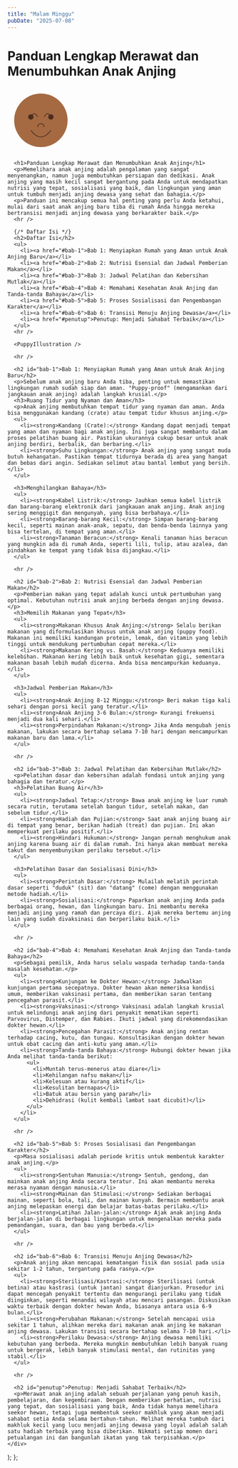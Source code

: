 ```yaml
---
title: "Malam Minggu"
pubDate: "2025-07-08"
---
```

  <h1>Panduan Lengkap Merawat dan Menumbuhkan Anak Anjing</h1>
  <div style={{ textAlign: 'center', marginBottom: '2rem' }}>
    <svg width="150" height="150" viewBox="0 0 100 100" xmlns="http://www.w3.org/2000/svg">
      {/* Kepala */}
      <circle cx="50" cy="50" r="40" fill="#a56a42"/>
      {/* Mata */}
      <path d="M35 45 Q40 35 45 45 M65 45 Q60 35 55 45" stroke="#4a2c1f" strokeWidth="3" fill="none" strokeLinecap="round"/>
      <circle cx="35" cy="45" r="4" fill="#4a2c1f"/>
      <circle cx="65" cy="45" r="4" fill="#4a2c1f"/>
      {/* Mulut */}
      <path d="M45 60 A5 5 0 0 1 55 60" stroke="#4a2c1f" strokeWidth="2" fill="none" strokeLinecap="round"/>
      {/* Telinga */}
      <path d="M25 25 Q35 15 45 25 Q45 35 35 35 Q25 35 25 25" fill="#a56a42"/>
      <path d="M75 25 Q65 15 55 25 Q55 35 65 35 Q75 35 75 25" fill="#a56a42"/>
      {/* Hidung */}
      <path d="M35 65 Q50 85 65 65" stroke="#4a2c1f" strokeWidth="2" fill="none"/>
    </svg>
  </div>



      <h1>Panduan Lengkap Merawat dan Menumbuhkan Anak Anjing</h1>
      <p>Memelihara anak anjing adalah pengalaman yang sangat menyenangkan, namun juga membutuhkan persiapan dan dedikasi. Anak anjing yang masih kecil sangat bergantung pada Anda untuk mendapatkan nutrisi yang tepat, sosialisasi yang baik, dan lingkungan yang aman untuk tumbuh menjadi anjing dewasa yang sehat dan bahagia.</p>
      <p>Panduan ini mencakup semua hal penting yang perlu Anda ketahui, mulai dari saat anak anjing baru tiba di rumah Anda hingga mereka bertransisi menjadi anjing dewasa yang berkarakter baik.</p>
      <hr />

      {/* Daftar Isi */}
      <h2>Daftar Isi</h2>
      <ul>
        <li><a href="#bab-1">Bab 1: Menyiapkan Rumah yang Aman untuk Anak Anjing Baru</a></li>
        <li><a href="#bab-2">Bab 2: Nutrisi Esensial dan Jadwal Pemberian Makan</a></li>
        <li><a href="#bab-3">Bab 3: Jadwal Pelatihan dan Kebersihan Mutlak</a></li>
        <li><a href="#bab-4">Bab 4: Memahami Kesehatan Anak Anjing dan Tanda-tanda Bahaya</a></li>
        <li><a href="#bab-5">Bab 5: Proses Sosialisasi dan Pengembangan Karakter</a></li>
        <li><a href="#bab-6">Bab 6: Transisi Menuju Anjing Dewasa</a></li>
        <li><a href="#penutup">Penutup: Menjadi Sahabat Terbaik</a></li>
      </ul>
      <hr />

      <PuppyIllustration />

      <hr />

      <h2 id="bab-1">Bab 1: Menyiapkan Rumah yang Aman untuk Anak Anjing Baru</h2>
      <p>Sebelum anak anjing baru Anda tiba, penting untuk memastikan lingkungan rumah sudah siap dan aman. "Puppy-proof" (mengamankan dari jangkauan anak anjing) adalah langkah krusial.</p>
      <h3>Ruang Tidur yang Nyaman dan Aman</h3>
      <p>Anak anjing membutuhkan tempat tidur yang nyaman dan aman. Anda bisa menggunakan kandang (crate) atau tempat tidur khusus anjing.</p>
      <ul>
        <li><strong>Kandang (Crate):</strong> Kandang dapat menjadi tempat yang aman dan nyaman bagi anak anjing. Ini juga sangat membantu dalam proses pelatihan buang air. Pastikan ukurannya cukup besar untuk anak anjing berdiri, berbalik, dan berbaring.</li>
        <li><strong>Suhu Lingkungan:</strong> Anak anjing yang sangat muda butuh kehangatan. Pastikan tempat tidurnya berada di area yang hangat dan bebas dari angin. Sediakan selimut atau bantal lembut yang bersih.</li>
      </ul>

      <h3>Menghilangkan Bahaya</h3>
      <ul>
        <li><strong>Kabel Listrik:</strong> Jauhkan semua kabel listrik dan barang-barang elektronik dari jangkauan anak anjing. Anak anjing sering menggigit dan mengunyah, yang bisa berbahaya.</li>
        <li><strong>Barang-barang Kecil:</strong> Simpan barang-barang kecil, seperti mainan anak-anak, sepatu, dan benda-benda lainnya yang bisa tertelan, di tempat yang aman.</li>
        <li><strong>Tanaman Beracun:</strong> Kenali tanaman hias beracun yang mungkin ada di rumah Anda, seperti lili, tulip, atau azalea, dan pindahkan ke tempat yang tidak bisa dijangkau.</li>
      </ul>

      <hr />

      <h2 id="bab-2">Bab 2: Nutrisi Esensial dan Jadwal Pemberian Makan</h2>
      <p>Pemberian makan yang tepat adalah kunci untuk pertumbuhan yang optimal. Kebutuhan nutrisi anak anjing berbeda dengan anjing dewasa.</p>
      <h3>Memilih Makanan yang Tepat</h3>
      <ul>
        <li><strong>Makanan Khusus Anak Anjing:</strong> Selalu berikan makanan yang diformulasikan khusus untuk anak anjing (puppy food). Makanan ini memiliki kandungan protein, lemak, dan vitamin yang lebih tinggi untuk mendukung pertumbuhan cepat mereka.</li>
        <li><strong>Makanan Kering vs. Basah:</strong> Keduanya memiliki kelebihan. Makanan kering lebih baik untuk kesehatan gigi, sementara makanan basah lebih mudah dicerna. Anda bisa mencampurkan keduanya.</li>
      </ul>

      <h3>Jadwal Pemberian Makan</h3>
      <ul>
        <li><strong>Anak Anjing 8-12 Minggu:</strong> Beri makan tiga kali sehari dengan porsi kecil yang teratur.</li>
        <li><strong>Anak Anjing 3-6 Bulan:</strong> Kurangi frekuensi menjadi dua kali sehari.</li>
        <li><strong>Perpindahan Makanan:</strong> Jika Anda mengubah jenis makanan, lakukan secara bertahap selama 7-10 hari dengan mencampurkan makanan baru dan lama.</li>
      </ul>

      <hr />

      <h2 id="bab-3">Bab 3: Jadwal Pelatihan dan Kebersihan Mutlak</h2>
      <p>Pelatihan dasar dan kebersihan adalah fondasi untuk anjing yang bahagia dan teratur.</p>
      <h3>Pelatihan Buang Air</h3>
      <ul>
        <li><strong>Jadwal Tetap:</strong> Bawa anak anjing ke luar rumah secara rutin, terutama setelah bangun tidur, setelah makan, dan sebelum tidur.</li>
        <li><strong>Hadiah dan Pujian:</strong> Saat anak anjing buang air di tempat yang benar, berikan hadiah (treat) dan pujian. Ini akan memperkuat perilaku positif.</li>
        <li><strong>Hindari Hukuman:</strong> Jangan pernah menghukum anak anjing karena buang air di dalam rumah. Ini hanya akan membuat mereka takut dan menyembunyikan perilaku tersebut.</li>
      </ul>

      <h3>Pelatihan Dasar dan Sosialisasi Dini</h3>
      <ul>
        <li><strong>Perintah Dasar:</strong> Mulailah melatih perintah dasar seperti "duduk" (sit) dan "datang" (come) dengan menggunakan metode hadiah.</li>
        <li><strong>Sosialisasi:</strong> Paparkan anak anjing Anda pada berbagai orang, hewan, dan lingkungan baru. Ini membantu mereka menjadi anjing yang ramah dan percaya diri. Ajak mereka bertemu anjing lain yang sudah divaksinasi dan berperilaku baik.</li>
      </ul>

      <hr />

      <h2 id="bab-4">Bab 4: Memahami Kesehatan Anak Anjing dan Tanda-tanda Bahaya</h2>
      <p>Sebagai pemilik, Anda harus selalu waspada terhadap tanda-tanda masalah kesehatan.</p>
      <ul>
        <li><strong>Kunjungan ke Dokter Hewan:</strong> Jadwalkan kunjungan pertama secepatnya. Dokter hewan akan memeriksa kondisi umum, memberikan vaksinasi pertama, dan memberikan saran tentang pencegahan parasit.</li>
        <li><strong>Vaksinasi:</strong> Vaksinasi adalah langkah krusial untuk melindungi anak anjing dari penyakit mematikan seperti Parvovirus, Distemper, dan Rabies. Ikuti jadwal yang direkomendasikan dokter hewan.</li>
        <li><strong>Pencegahan Parasit:</strong> Anak anjing rentan terhadap cacing, kutu, dan tungau. Konsultasikan dengan dokter hewan untuk obat cacing dan anti-kutu yang aman.</li>
        <li><strong>Tanda-tanda Bahaya:</strong> Hubungi dokter hewan jika Anda melihat tanda-tanda berikut:
          <ul>
            <li>Muntah terus-menerus atau diare</li>
            <li>Kehilangan nafsu makan</li>
            <li>Kelesuan atau kurang aktif</li>
            <li>Kesulitan bernapas</li>
            <li>Batuk atau bersin yang parah</li>
            <li>Dehidrasi (kulit kembali lambat saat dicubit)</li>
          </ul>
        </li>
      </ul>

      <hr />

      <h2 id="bab-5">Bab 5: Proses Sosialisasi dan Pengembangan Karakter</h2>
      <p>Masa sosialisasi adalah periode kritis untuk membentuk karakter anak anjing.</p>
      <ul>
        <li><strong>Sentuhan Manusia:</strong> Sentuh, gendong, dan mainkan anak anjing Anda secara teratur. Ini akan membantu mereka merasa nyaman dengan manusia.</li>
        <li><strong>Mainan dan Stimulasi:</strong> Sediakan berbagai mainan, seperti bola, tali, dan mainan kunyah. Bermain membantu anak anjing melepaskan energi dan belajar batas-batas perilaku.</li>
        <li><strong>Latihan Jalan-jalan:</strong> Ajak anak anjing Anda berjalan-jalan di berbagai lingkungan untuk mengenalkan mereka pada pemandangan, suara, dan bau yang berbeda.</li>
      </ul>

      <hr />

      <h2 id="bab-6">Bab 6: Transisi Menuju Anjing Dewasa</h2>
      <p>Anak anjing akan mencapai kematangan fisik dan sosial pada usia sekitar 1-2 tahun, tergantung pada rasnya.</p>
      <ul>
        <li><strong>Sterilisasi/Kastrasi:</strong> Sterilisasi (untuk betina) atau kastrasi (untuk jantan) sangat dianjurkan. Prosedur ini dapat mencegah penyakit tertentu dan mengurangi perilaku yang tidak diinginkan, seperti menandai wilayah atau mencari pasangan. Diskusikan waktu terbaik dengan dokter hewan Anda, biasanya antara usia 6-9 bulan.</li>
        <li><strong>Perubahan Makanan:</strong> Setelah mencapai usia sekitar 1 tahun, alihkan mereka dari makanan anak anjing ke makanan anjing dewasa. Lakukan transisi secara bertahap selama 7-10 hari.</li>
        <li><strong>Perilaku Dewasa:</strong> Anjing dewasa memiliki kebutuhan yang berbeda. Mereka mungkin membutuhkan lebih banyak ruang untuk bergerak, lebih banyak stimulasi mental, dan rutinitas yang stabil.</li>
      </ul>

      <hr />

      <h2 id="penutup">Penutup: Menjadi Sahabat Terbaik</h2>
      <p>Merawat anak anjing adalah sebuah perjalanan yang penuh kasih, pembelajaran, dan kegembiraan. Dengan memberikan perhatian, nutrisi yang tepat, dan sosialisasi yang baik, Anda tidak hanya memelihara seekor hewan, tetapi juga membentuk seekor makhluk yang akan menjadi sahabat setia Anda selama bertahun-tahun. Melihat mereka tumbuh dari makhluk kecil yang lucu menjadi anjing dewasa yang loyal adalah salah satu hadiah terbaik yang bisa diberikan. Nikmati setiap momen dari petualangan ini dan bangunlah ikatan yang tak terpisahkan.</p>
    </div>
  );
};


